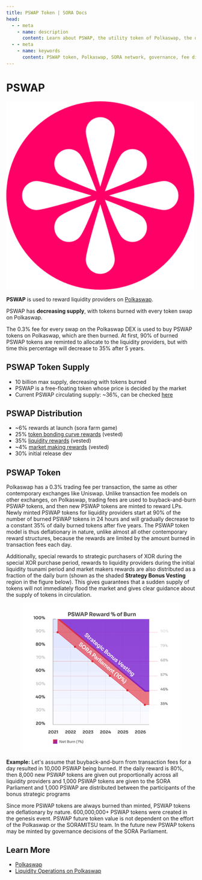 ```yaml
---
title: PSWAP Token | SORA Docs
head:
  - - meta
    - name: description
      content: Learn about PSWAP, the utility token of Polkaswap, the decentralized exchange on the SORA network. Discover the features, use cases, and benefits of PSWAP within the Polkaswap ecosystem. Explore its role in governance, fee discounts, liquidity provision, and other activities, and understand how PSWAP enhances functionality and incentivizes participation in Polkaswap.
  - - meta
    - name: keywords
      content: PSWAP token, Polkaswap, SORA network, governance, fee discounts, liquidity mining, Polkaswap ecosystem, token functionality, participation incentives
---
```


# PSWAP

<img src=".gitbook/assets/pswap.svg" alt="drawing" width="500"/>

**PSWAP** is used to reward liquidity providers on [Polkaswap](https://polkaswap.io/).

PSWAP has **decreasing supply**, with tokens burned with every token swap on Polkaswap.

The 0.3% fee for every swap on the Polkaswap DEX is used to buy PSWAP tokens on Polkaswap, which are then burned. At first, 90% of burned PSWAP tokens are reminted to allocate to the liquidity providers, but with time this percentage will decrease to 35% after 5 years.

## PSWAP Token Supply

- 10 billion max supply, decreasing with tokens burned
- PSWAP is a free-floating token whose price is decided by the market
- Current PSWAP circulating supply: ~36%, can be checked [here](https://mof.sora.org/qty/pswap)

## PSWAP Distribution

- ~6% rewards at launch (sora farm game)
- 25% [token bonding curve rewards](https://medium.com/polkaswap/pswap-rewards-part-2-the-sora-token-bonding-curve-70fab4c3f1b8) (vested)
- 35% [liquidity rewards](https://medium.com/polkaswap/pswap-rewards-1-polkaswap-liquidity-reward-farming-3e045d71509) (vested)
- ~4% [market making rewards](https://medium.com/polkaswap/pswap-rewards-part-3-polkaswap-market-making-rebates-1856f62ccfaa) (vested)
- 30% initial release dev

## PSWAP Token

Polkaswap has a 0.3% trading fee per transaction, the same as other contemporary exchanges like Uniswap. Unlike transaction fee models on other exchanges, on Polkaswap, trading fees are used to buyback-and-burn PSWAP tokens, and then new PSWAP tokens are minted to reward LPs. Newly minted PSWAP tokens for liquidity providers start at 90% of the number of burned PSWAP tokens in 24 hours and will gradually decrease to a constant 35% of daily burned tokens after five years. The PSWAP token model is thus deflationary in nature, unlike almost all other contemporary reward structures, because the rewards are limited by the amount burned in transaction fees each day.

Additionally, special rewards to strategic purchasers of XOR during the special XOR purchase period, rewards to liquidity providers during the initial liquidity tsunami period and market makers rewards are also distributed as a fraction of the daily burn (shown as the shaded **Strategy Bonus Vesting** region in the figure below). This gives guarantees that a sudden supply of tokens will not immediately flood the market and gives clear guidance about the supply of tokens in circulation.

<figure><img src=".gitbook/assets/strategic-bonus-vesting-updated.png" alt=""><figcaption></figcaption></figure>

**Example:** Let's assume that buyback-and-burn from transaction fees for a day resulted in 10,000 PSWAP being burned. If the daily reward is 80%, then 8,000 new PSWAP tokens are given out proportionally across all liquidity providers and 1,000 PSWAP tokens are given to the SORA Parliament and 1,000 PSWAP are distributed between the participants of the bonus strategic programs

Since more PSWAP tokens are always burned than minted, PSWAP tokens are deflationary by nature. 600,000,000+ PSWAP tokens were created in the genesis event. PSWAP future token value is not dependent on the effort of the Polkaswap or the SORAMITSU team. In the future new PSWAP tokens may be minted by governance decisions of the SORA Parliament.

## Learn More

- [Polkaswap](/polkaswap.md)
- [Liquidity Operations on Polkaswap](/provide-liquidity-to-xyk-pools-polkaswap.md)
